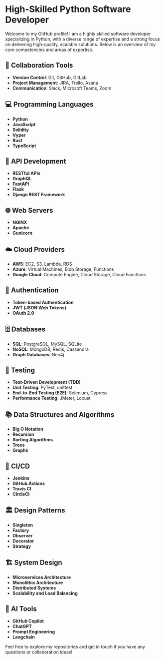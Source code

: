 # High-Skilled Python Software Developer

Welcome to my GitHub profile! I am a highly skilled software developer specializing in Python, with a diverse range of expertise and a strong focus on delivering high-quality, scalable solutions. Below is an overview of my core competencies and areas of expertise.

## 📁 Collaboration Tools
- **Version Control**: Git, GitHub, GitLab
- **Project Management**: JIRA, Trello, Asana
- **Communication**: Slack, Microsoft Teams, Zoom

## 💻 Programming Languages
- **Python**
- **JavaScript**
- **Solidity**
- **Vyper**
- **Rust**
- **TypeScript**

## 📡 API Development
- **RESTful APIs**
- **GraphQL**
- **FastAPI**
- **Flask**
- **Django REST Framework**

## 🌐 Web Servers
- **NGINX**
- **Apache**
- **Gunicorn**

## ☁️ Cloud Providers
- **AWS**: EC2, S3, Lambda, RDS
- **Azure**: Virtual Machines, Blob Storage, Functions
- **Google Cloud**: Compute Engine, Cloud Storage, Cloud Functions

## 🔐 Authentication
- **Token-based Authentication**
- **JWT (JSON Web Tokens)**
- **OAuth 2.0**

## 🗄️ Databases
- **SQL**: PostgreSQL, MySQL, SQLite
- **NoSQL**: MongoDB, Redis, Cassandra
- **Graph Databases**: Neo4j

## 🧪 Testing
- **Test-Driven Development (TDD)**
- **Unit Testing**: PyTest, unittest
- **End-to-End Testing (E2E)**: Selenium, Cypress
- **Performance Testing**: JMeter, Locust

## 📚 Data Structures and Algorithms
- **Big O Notation**
- **Recursion**
- **Sorting Algorithms**
- **Trees**
- **Graphs**

## 🚀 CI/CD
- **Jenkins**
- **GitHub Actions**
- **Travis CI**
- **CircleCI**

## 🏛️ Design Patterns
- **Singleton**
- **Factory**
- **Observer**
- **Decorator**
- **Strategy**

## 🏗️ System Design
- **Microservices Architecture**
- **Monolithic Architecture**
- **Distributed Systems**
- **Scalability and Load Balancing**

## 🤖 AI Tools
- **GitHub Copilot**
- **ChatGPT**
- **Prompt Engineering**
- **Langchain**

Feel free to explore my repositories and get in touch if you have any questions or collaboration ideas!
